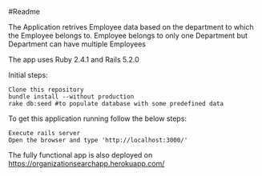 #Readme

The Application retrives Employee data based on the department to which the Employee belongs to.
Employee belongs to only one Department but Department can have multiple Employees


The app uses Ruby 2.4.1 and Rails 5.2.0

Initial steps:

    Clone this repository
    bundle install --without production
    rake db:seed #to populate database with some predefined data

To get this application running follow the below steps:

    Execute rails server
    Open the browser and type 'http://localhost:3000/'
    
The fully functional app is also deployed on https://organizationsearchapp.herokuapp.com/

